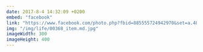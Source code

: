 ```yaml
---
date: 2017-8-4 14:32:09 +0200
embed: "facebook"
link: "https://www.facebook.com/photo.php?fbid=885555724942970&set=a.481975218634358.1073741829.100004656524640&type=3&theater"
img: "/img/life/00368_item.md.jpg"
imageWidth: 300
imageHeight: 400
---
```

